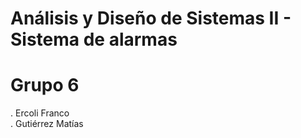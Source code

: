 # Análisis y Diseño de Sistemas II - Sistema de alarmas
# Grupo 6
 . Ercoli Franco  
 . Gutiérrez Matías
